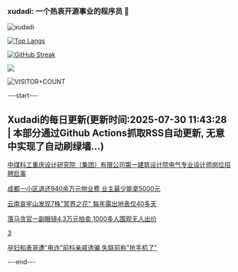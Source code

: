 ### xudadi: 一个热衷开源事业的程序员 👋

![xudadi](https://github-readme-stats-git-masterorgs-github-readme-stats-team.vercel.app/api?username=xudadi)

[![Top Langs](https://github-readme-stats.vercel.app/api/top-langs/?username=xudadi)](https://github.com/anuraghazra/github-readme-stats)

[![GitHub Streak](https://streak-stats.demolab.com?user=xudadi&locale=zh_Hans)](https://git.io/streak-stats)

![](https://raw.githubusercontent.com/xudadi/xudadi/main/assets/github-contribution-grid-snake.svg)

![VISITOR+COUNT](https://komarev.com/ghpvc/?username=xudadi&label=VISITOR+COUNT)


---start---

## Xudadi的每日更新(更新时间:2025-07-30 11:43:28 | 本部分通过Github Actions抓取RSS自动更新, 无意中实现了自动刷绿墙...)

[中煤科工重庆设计研究院（集团）有限公司第一建筑设计院电气专业设计师岗位招聘启事](https://www.gongkaoleida.com/article/2538979)

[成都一小区退还940余万元物业费 业主最少能拿5000元](https://m.163.com/news/article/K5N1J6IQ0512B07B.html)

[云南哀牢山发现7株"冥界之花" 每年露出地表仅40多天](https://m.163.com/news/article/K5LN65J1051492T3.html)

[落马贪官一副眼镜4.3万元拍卖 1000多人围观无人出价](https://m.163.com/news/article/K5MUV2HF053469LG.html)

[3](https://m.163.com/touch/news/sub/domestic)

[孕妇和表哥遭"电诈"前科亲戚诱骗 失联前称"抢手机了"](https://m.163.com/news/article/K5LUSBDL053469LG.html)

---end---
